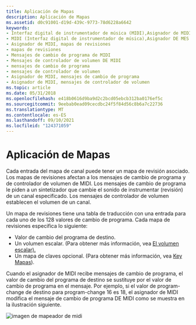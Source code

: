 ```yaml
---
title: Aplicación de Mapas
description: Aplicación de Mapas
ms.assetid: d0c91001-d19d-439c-9773-78d6228a6642
keywords:
- Interfaz digital de instrumentador de música (MIDI),Asignador de MIDI
- MIDI (Interfaz digital de instrumentador de música),Asignador DE MES
- Asignador de MIDI, mapas de revisiones
- mapas de revisiones
- Mensajes de cambio de programa de MIDI
- Mensajes de controlador de volumen DE MIDI
- mensajes de cambio de programa
- mensajes de controlador de volumen
- Asignador de MIDI, mensajes de cambio de programa
- Asignador de MIDI, mensajes de controlador de volumen
ms.topic: article
ms.date: 05/31/2018
ms.openlocfilehash: e418b0616d9ba9d2c2bcd05ebcb312ba0176ef5c
ms.sourcegitcommit: 9eebab0ead09cecdbc24f5f84d56c8b6a7c22736
ms.translationtype: MT
ms.contentlocale: es-ES
ms.lasthandoff: 09/10/2021
ms.locfileid: "124371059"
---
```

# <a name="patch-maps"></a>Aplicación de Mapas

Cada entrada del mapa de canal puede tener un mapa de revisión asociado. Los mapas de revisiones afectan a los mensajes de cambio de programa y de controlador de volumen de MIDI. Los mensajes de cambio de programa le piden a un sintetizador que cambie el sonido de instrumentar (revisión) de un canal especificado. Los mensajes de controlador de volumen establecen el volumen de un canal.

Un mapa de revisiones tiene una tabla de traducción con una entrada para cada uno de los 128 valores de cambio de programa. Cada mapa de revisiones especifica lo siguiente:

-   Valor de cambio del programa de destino.
-   Un volumen escalar. (Para obtener más información, vea [El volumen escalar).](the-volume-scalar.md)
-   Un mapa de claves opcional. (Para obtener más información, vea [Key Mapas](key-maps.md)).

Cuando el asignador de MIDI recibe mensajes de cambio de programa, el valor de cambio del programa de destino se sustituye por el valor de cambio de programa en el mensaje. Por ejemplo, si el valor de program-change de destino para program-change 16 es 18, el asignador de MIDI modifica el mensaje de cambio de programa DE MIDI como se muestra en la ilustración siguiente.

![imagen de mapeador de midi](images/mmap-a03.gif)

 

 




